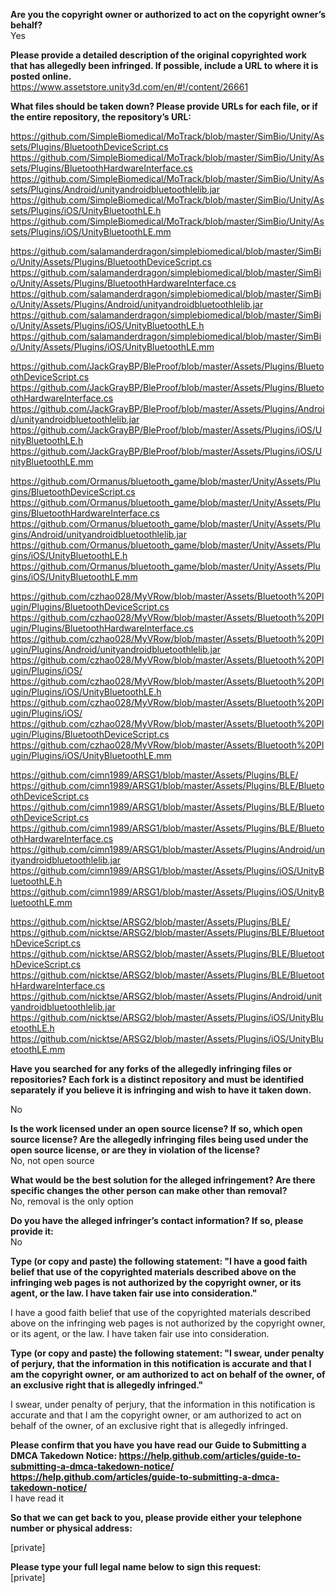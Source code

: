 **Are you the copyright owner or authorized to act on the copyright owner’s
behalf?**  
Yes

**Please provide a detailed description of the original copyrighted work
that has allegedly been infringed. If possible, include a URL to where it
is posted online.**  
https://www.assetstore.unity3d.com/en/#!/content/26661

**What files should be taken down? Please provide URLs for each file, or if
the entire repository, the repository’s URL:**  

https://github.com/SimpleBiomedical/MoTrack/blob/master/SimBio/Unity/Assets/Plugins/BluetoothDeviceScript.cs  
https://github.com/SimpleBiomedical/MoTrack/blob/master/SimBio/Unity/Assets/Plugins/BluetoothHardwareInterface.cs  
https://github.com/SimpleBiomedical/MoTrack/blob/master/SimBio/Unity/Assets/Plugins/Android/unityandroidbluetoothlelib.jar  
https://github.com/SimpleBiomedical/MoTrack/blob/master/SimBio/Unity/Assets/Plugins/iOS/UnityBluetoothLE.h  
https://github.com/SimpleBiomedical/MoTrack/blob/master/SimBio/Unity/Assets/Plugins/iOS/UnityBluetoothLE.mm  

https://github.com/salamanderdragon/simplebiomedical/blob/master/SimBio/Unity/Assets/Plugins/BluetoothDeviceScript.cs  
https://github.com/salamanderdragon/simplebiomedical/blob/master/SimBio/Unity/Assets/Plugins/BluetoothHardwareInterface.cs  
https://github.com/salamanderdragon/simplebiomedical/blob/master/SimBio/Unity/Assets/Plugins/Android/unityandroidbluetoothlelib.jar  
https://github.com/salamanderdragon/simplebiomedical/blob/master/SimBio/Unity/Assets/Plugins/iOS/UnityBluetoothLE.h  
https://github.com/salamanderdragon/simplebiomedical/blob/master/SimBio/Unity/Assets/Plugins/iOS/UnityBluetoothLE.mm  

https://github.com/JackGrayBP/BleProof/blob/master/Assets/Plugins/BluetoothDeviceScript.cs  
https://github.com/JackGrayBP/BleProof/blob/master/Assets/Plugins/BluetoothHardwareInterface.cs  
https://github.com/JackGrayBP/BleProof/blob/master/Assets/Plugins/Android/unityandroidbluetoothlelib.jar  
https://github.com/JackGrayBP/BleProof/blob/master/Assets/Plugins/iOS/UnityBluetoothLE.h  
https://github.com/JackGrayBP/BleProof/blob/master/Assets/Plugins/iOS/UnityBluetoothLE.mm  

https://github.com/Ormanus/bluetooth_game/blob/master/Unity/Assets/Plugins/BluetoothDeviceScript.cs    
https://github.com/Ormanus/bluetooth_game/blob/master/Unity/Assets/Plugins/BluetoothHardwareInterface.cs    
https://github.com/Ormanus/bluetooth_game/blob/master/Unity/Assets/Plugins/Android/unityandroidbluetoothlelib.jar    
https://github.com/Ormanus/bluetooth_game/blob/master/Unity/Assets/Plugins/iOS/UnityBluetoothLE.h    
https://github.com/Ormanus/bluetooth_game/blob/master/Unity/Assets/Plugins/iOS/UnityBluetoothLE.mm    

https://github.com/czhao028/MyVRow/blob/master/Assets/Bluetooth%20Plugin/Plugins/BluetoothDeviceScript.cs
https://github.com/czhao028/MyVRow/blob/master/Assets/Bluetooth%20Plugin/Plugins/BluetoothHardwareInterface.cs
https://github.com/czhao028/MyVRow/blob/master/Assets/Bluetooth%20Plugin/Plugins/Android/unityandroidbluetoothlelib.jar
https://github.com/czhao028/MyVRow/blob/master/Assets/Bluetooth%20Plugin/Plugins/iOS/ 
<https://github.com/czhao028/MyVRow/blob/master/Assets/Bluetooth%20Plugin/Plugins/iOS/UnityBluetoothLE.h>
https://github.com/czhao028/MyVRow/blob/master/Assets/Bluetooth%20Plugin/Plugins/iOS/
<https://github.com/czhao028/MyVRow/blob/master/Assets/Bluetooth%20Plugin/Plugins/BluetoothDeviceScript.cs>
<https://github.com/czhao028/MyVRow/blob/master/Assets/Bluetooth%20Plugin/Plugins/iOS/UnityBluetoothLE.mm>

https://github.com/cimn1989/ARSG1/blob/master/Assets/Plugins/BLE/  
<https://github.com/cimn1989/ARSG1/blob/master/Assets/Plugins/BLE/BluetoothDeviceScript.cs>  
<https://github.com/cimn1989/ARSG1/blob/master/Assets/Plugins/BLE/BluetoothDeviceScript.cs>  
https://github.com/cimn1989/ARSG1/blob/master/Assets/Plugins/BLE/BluetoothHardwareInterface.cs  
https://github.com/cimn1989/ARSG1/blob/master/Assets/Plugins/Android/unityandroidbluetoothlelib.jar  
https://github.com/cimn1989/ARSG1/blob/master/Assets/Plugins/iOS/UnityBluetoothLE.h  
https://github.com/cimn1989/ARSG1/blob/master/Assets/Plugins/iOS/UnityBluetoothLE.mm  

https://github.com/nicktse/ARSG2/blob/master/Assets/Plugins/BLE/  
<https://github.com/nicktse/ARSG2/blob/master/Assets/Plugins/BLE/BluetoothDeviceScript.cs> 
<https://github.com/nicktse/ARSG2/blob/master/Assets/Plugins/BLE/BluetoothDeviceScript.cs>  
https://github.com/nicktse/ARSG2/blob/master/Assets/Plugins/BLE/BluetoothHardwareInterface.cs  
https://github.com/nicktse/ARSG2/blob/master/Assets/Plugins/Android/unityandroidbluetoothlelib.jar  
https://github.com/nicktse/ARSG2/blob/master/Assets/Plugins/iOS/UnityBluetoothLE.h  
https://github.com/nicktse/ARSG2/blob/master/Assets/Plugins/iOS/UnityBluetoothLE.mm  

**Have you searched for any forks of the allegedly infringing files or
repositories? Each fork is a distinct repository and must be identified
separately if you believe it is infringing and wish to have it taken down.**

No

**Is the work licensed under an open source license? If so, which open
source license? Are the allegedly infringing files being used under the
open source license, or are they in violation of the license?**   
No, not open source

**What would be the best solution for the alleged infringement? Are there
specific changes the other person can make other than removal?**  
No, removal is the only option

**Do you have the alleged infringer’s contact information? If so, please
provide it:**  
No

**Type (or copy and paste) the following statement: "I have a good faith
belief that use of the copyrighted materials described above on the
infringing web pages is not authorized by the copyright owner, or its
agent, or the law. I have taken fair use into consideration."**  

I have a good faith belief that use of the copyrighted materials described
above on the infringing web pages is not authorized by the copyright owner,
or its agent, or the law. I have taken fair use into consideration.

**Type (or copy and paste) the following statement: "I swear, under penalty
of perjury, that the information in this notification is accurate and that
I am the copyright owner, or am authorized to act on behalf of the owner,
of an exclusive right that is allegedly infringed."**  

I swear, under penalty of perjury, that the information in this
notification is accurate and that I am the copyright owner, or am
authorized to act on behalf of the owner, of an exclusive right that is
allegedly infringed.

**Please confirm that you have you have read our Guide to Submitting a DMCA
Takedown
Notice: https://help.github.com/articles/guide-to-submitting-a-dmca-takedown-notice/
<https://help.github.com/articles/guide-to-submitting-a-dmca-takedown-notice/>**  
I have read it

**So that we can get back to you, please provide either your telephone
number or physical address:**  

[private]  

**Please type your full legal name below to sign this request:**  
[private]
